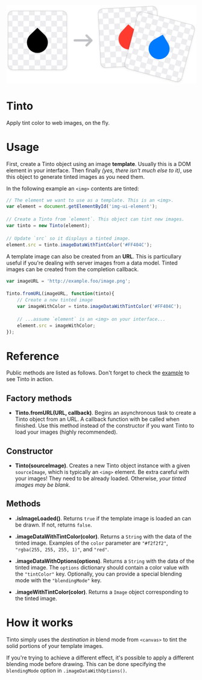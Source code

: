 ![Tinto](Tinto.png)

# Tinto
Apply tint color to web images, on the fly.

# Usage
First, create a Tinto object using an image **template**. Usually this is a DOM element in your interface. Then finally *(yes, there isn't much else to it)*, use this object to generate tinted images as you need them.

In the following example an `<img>` contents are tinted:

```js
// The element we want to use as a template. This is an <img>.
var element = document.getElementById('img-ui-element');

// Create a Tinto from `element`. This object can tint new images.
var tinto = new Tinto(element);

// Update `src` so it displays a tinted image. 
element.src = tinto.imageDataWithTintColor('#FF404C');
```

A template image can also be created from an **URL**. This is particullary useful if you're dealing with server images from a data model. Tinted images can be created from the completion callback.

```js
var imageURL = 'http://example.foo/image.png';

Tinto.fromURL(imageURL, function(tinto){
    // Create a new tinted image
	var imageWithColor = tinto.imageDataWithTintColor('#FF404C');
	
	// ...assume `element` is an <img> on your interface...
	element.src = imageWithColor;
});
```
# Reference
Public methods are listed as follows. Don't forget to check the [example](Example.html) to see Tinto in action.

## Factory methods
- **Tinto.fromURL(URL, callback)**.
Begins an asynchronous task to create a Tinto object from an URL.  A callback function with be called when finished. Use this method instead of the constructor if you want Tinto to load your images (highly recommended).

##  Constructor
- **Tinto(sourceImage)**.
Creates a new Tinto object instance with a given `sourceImage`, which is typically an `<img>` element. Be extra careful with your images! They need to be already loaded. Otherwise, *your tinted images may be blank*. 

## Methods
- **.isImageLoaded()**.
Returns `true` if the template image is loaded an can be drawn. If not, returns `false`.

- **.imageDataWithTintColor(color)**.
Returns a `String` with the data of the tinted image. Examples of the `color` parameter are `"#f2f2f2"`, `"rgba(255, 255, 255, 1)"`, and `"red"`.

- **.imageDataWithOptions(options)**.
Returns a `String` with the data of the tinted image. The `options` dictionary should contain a color value with the `"tintColor"` key. Optionally, you can provide a special blending mode with the `"blendingMode"` key.

- **.imageWithTintColor(color)**.
Returns a `Image` object corresponding to the tinted image.

# How it works
Tinto simply uses the *destination in* blend mode from `<canvas>` to tint the solid portions of your template images. 

If you're trying to achieve a different effect, it's possible to apply a different blending mode before drawing. This can be done specifying the `blendingMode` option in `.imageDataWithOptions()`.



